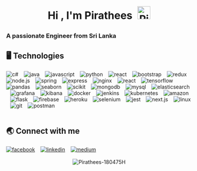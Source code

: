 <!--START_SECTION:TITLE-->
# <p align = center>Hi , I'm Pirathees&ensp;<img src="https://media.giphy.com/media/hvRJCLFzcasrR4ia7z/giphy.gif" alt= "Pirathees-180475H" width="35"></p>
<!--END_SECTION:TITLE-->

<!--START_SECTION:SUBTITLE-->
### <p align = left>A passionate Engineer from Sri Lanka</p>
<!--END_SECTION:SUBTITLE-->

<!--START_SECTION:SKILL-->
## <p align = left> 🖥️ 	Technologies </p>
<div align = left>
<img src="https://img.shields.io/badge/c%23-%23178600.svg?style=flat&logo=c-sharp&logoColor=white" alt=c# /> 
                &ensp;
<img src="https://img.shields.io/badge/java-%23b07219.svg?style=flat&logo=java&logoColor=white" alt=java /> 
                &ensp;
<img src="https://img.shields.io/badge/javascript-%23f1e05a.svg?style=flat&logo=javascript&logoColor=white" alt=javascript /> 
                &ensp;
<img src="https://img.shields.io/badge/python-%233572A5.svg?style=flat&logo=python&logoColor=white" alt=python /> 
                &ensp;
<img src="https://img.shields.io/badge/react-%2361dbfb.svg?style=flat&logo=react&logoColor=white" alt=react /> 
                &ensp;
<img src="https://img.shields.io/badge/bootstrap-%23553c7b.svg?style=flat&logo=bootstrap&logoColor=white" alt=bootstrap /> 
                &ensp;
<img src="https://img.shields.io/badge/redux-%236b12c4.svg?style=flat&logo=redux&logoColor=white" alt=redux /> 
                &ensp;
<img src="https://img.shields.io/badge/node.js-%233c873a.svg?style=flat&logo=node.js&logoColor=white" alt=node.js /> 
                &ensp;
<img src="https://img.shields.io/badge/spring-%2358ab49.svg?style=flat&logo=spring&logoColor=white" alt=spring /> 
                &ensp;
<img src="https://img.shields.io/badge/express-%23626361.svg?style=flat&logo=express&logoColor=white" alt=express /> 
                &ensp;
<img src="https://img.shields.io/badge/nginx-%23009639.svg?style=flat&logo=nginx&logoColor=white" alt=nginx /> 
                &ensp;
<img src="https://img.shields.io/badge/react native-%2361dbfb.svg?style=flat&logo=react native&logoColor=white" alt=react native /> 
                &ensp;
<img src="https://img.shields.io/badge/tensorflow-%23FFA800.svg?style=flat&logo=tensorflow&logoColor=white" alt=tensorflow /> 
                &ensp;
<img src="https://img.shields.io/badge/pandas-%230b0638.svg?style=flat&logo=pandas&logoColor=white" alt=pandas /> 
                &ensp;
<img src="https://img.shields.io/badge/seaborn-%234455ad.svg?style=flat&logo=seaborn&logoColor=white" alt=seaborn /> 
                &ensp;
<img src="https://img.shields.io/badge/scikit learn-%232b6fc2.svg?style=flat&logo=scikit learn&logoColor=white" alt=scikit learn /> 
                &ensp;
<img src="https://img.shields.io/badge/mongodb-%234db33d.svg?style=flat&logo=mongodb&logoColor=white" alt=mongodb /> 
                &ensp;
<img src="https://img.shields.io/badge/mysql-%2300758f.svg?style=flat&logo=mysql&logoColor=white" alt=mysql /> 
                &ensp;
<img src="https://img.shields.io/badge/elasticsearch-%232f9e76.svg?style=flat&logo=elasticsearch&logoColor=white" alt=elasticsearch /> 
                &ensp;
<img src="https://img.shields.io/badge/grafana-%23f58822.svg?style=flat&logo=grafana&logoColor=white" alt=grafana /> 
                &ensp;
<img src="https://img.shields.io/badge/kibana-%23cc2bb4.svg?style=flat&logo=kibana&logoColor=white" alt=kibana /> 
                &ensp;
<img src="https://img.shields.io/badge/docker-%23384d54.svg?style=flat&logo=docker&logoColor=white" alt=docker /> 
                &ensp;
<img src="https://img.shields.io/badge/jenkins-%23335061.svg?style=flat&logo=jenkins&logoColor=white" alt=jenkins /> 
                &ensp;
<img src="https://img.shields.io/badge/kubernetes-%23123786.svg?style=flat&logo=kubernetes&logoColor=white" alt=kubernetes /> 
                &ensp;
<img src="https://img.shields.io/badge/amazon aws-%23FF9900.svg?style=flat&logo=amazon aws&logoColor=white" alt=amazon aws /> 
                &ensp;
<img src="https://img.shields.io/badge/flask-%23444444.svg?style=flat&logo=flask&logoColor=white" alt=flask /> 
                &ensp;
<img src="https://img.shields.io/badge/firebase-%23FFA000.svg?style=flat&logo=firebase&logoColor=white" alt=firebase /> 
                &ensp;
<img src="https://img.shields.io/badge/heroku-%236762a6.svg?style=flat&logo=heroku&logoColor=white" alt=heroku /> 
                &ensp;
<img src="https://img.shields.io/badge/selenium-%2323a30a.svg?style=flat&logo=selenium&logoColor=white" alt=selenium /> 
                &ensp;
<img src="https://img.shields.io/badge/jest-%236b345a.svg?style=flat&logo=jest&logoColor=white" alt=jest /> 
                &ensp;
<img src="https://img.shields.io/badge/next.js-%23262526.svg?style=flat&logo=next.js&logoColor=white" alt=next.js /> 
                &ensp;
<img src="https://img.shields.io/badge/linux-%23ffcc33.svg?style=flat&logo=linux&logoColor=white" alt=linux /> 
                &ensp;
<img src="https://img.shields.io/badge/git-%23f1502f.svg?style=flat&logo=git&logoColor=white" alt=git /> 
                &ensp;
<img src="https://img.shields.io/badge/postman-%23ef5b25.svg?style=flat&logo=postman&logoColor=white" alt=postman /> 
                &ensp;
</div>
<!--END_SECTION:SKILL--><br/>

<!--START_SECTION:SOCIAL-->
## <p align = left> 🌏 	Connect with me </p>
<div align = left>
<a href=https://facebook.com/kamalanathan.pirathees/ ><img src="https://img.shields.io/badge/facebook-https://www.facebook.com/kamalanathan.pirathees/-%230165E1.svg?style=flat&logo=facebook&logoColor=white" 
                alt=facebook /></a> &ensp;
<a href=https://www.linkedin.com/in/pirathees-kamalanathan/ ><img src="https://img.shields.io/badge/linkedin-https://www.linkedin.com/in/pirathees--kamalanathan/-%230072b1.svg?style=flat&logo=linkedin&logoColor=white" 
                alt=linkedin /></a> &ensp;
<a href=https://pirathees.medium.com/                ><img src="https://img.shields.io/badge/medium-@https://pirathees.medium.com/               -%231c1c1f.svg?style=flat&logo=medium&logoColor=white" 
                alt=medium /></a> &ensp;
</div>
<!--END_SECTION:SOCIAL--><br/>

<!--START_SECTION:README-STATS-LANGUAGES-->
<div align = "center">
    <img src = "https://github-readme-stats.vercel.app/api/top-langs/?username=Pirathees-180475H&langs_count=8&layout=compact&theme=default&hide_border=false" alt = "Pirathees-180475H"/> 
</div>
<!--END_SECTION:README-STATS-LANGUAGES--><br/>


<!-- Created with CreateME profile readme generator-->
